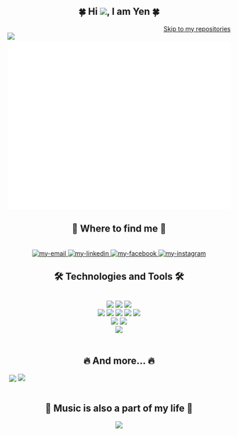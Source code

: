 <div id="about-me">
    <h2 align="center">🍀 Hi <img src="https://media.giphy.com/media/hvRJCLFzcasrR4ia7z/giphy.gif" width="40">, I am Yen 🍀</h2>
    <div align="end">    
        <a href="#repos"> Skip to my repositories </a>
    </div>
    <div id="header" align="start" float="left">
        <img src="https://cdn.dribbble.com/users/1047273/screenshots/6515762/01-pinssm.gif" width="400"/>
        <a href="#" target="_blank">
            <img src="svg/aboutme.svg" alt="about-me"/>
        </a>
    </div>

</div>

<div id="contact">
    <h2 align="center">🌸 Where to find me 🌸</h2>
    <br>
    <div align="center">
        <a href="mailto:nguyenyen281099@gmail.com" target="top">
            <img src="https://img.icons8.com/bubbles/100/000000/apple-mail.png" alt="my-email" />
        </a>
        <a href="https://www.linkedin.com/in/yen-nguyen-aabb61119/" target="blank">
            <img src="https://img.icons8.com/bubbles/100/000000/linkedin.png" alt="my-linkedin" />
        </a>
        <a href="https://www.facebook.com/yen.ng.5815/" target="blank">
            <img src="https://img.icons8.com/bubbles/100/000000/facebook-new.png" alt="my-facebook" />
        </a>
        <a href="https://www.instagram.com/yen.ng.5815/" target="blank">
            <img src="https://img.icons8.com/bubbles/100/000000/instagram.png" alt="my-instagram" />
        </a>
    </div>
</div>

<div id="skills">
    <h2 align="center">🛠 Technologies and Tools 🛠</h2>
    <br>
    <div align="center">
        <img src="https://img.icons8.com/dusk/84/000000/java-coffee-cup-logo.png"/>
        <img src="https://img.icons8.com/dusk/84/000000/javascript.png"/>
        <img src="https://img.icons8.com/dusk/84/000000/python.png"/>
    </div>
    <div align="center">
        <img src="https://img.icons8.com/color/84/000000/spring-logo.png"/>
        <img src="https://img.icons8.com/color/84/000000/nodejs.png"/>        
        <img src="https://img.icons8.com/bubbles/84/000000/react.png"/>    
        <img src="https://img.icons8.com/dusk/84/000000/html-5.png"/>
        <img src="https://img.icons8.com/dusk/84/000000/css3.png"/>
    </div>
    <div align="center">
        <img src="https://img.icons8.com/color/84/000000/mongodb.png"/>
        <img src="https://img.icons8.com/stickers/84/000000/mysql.png"/>
    </div>
    <div align="center">
        <img src="https://img.icons8.com/color/84/000000/git.png"/>
    </div>
    <br>

</div>

<div id="stats">
    <h2 align="center">🔥 And more... 🔥</h2>
    <div align="center">
        <a href="#">
            <img width="343" align="center" src="https://github-readme-stats.vercel.app/api/top-langs/?username=neyney2810&title_color=61dafb&text_color=ffffff&icon_color=61dafb&bg_color=20232a&langs_count=8&layout=compact&border_color=61dafb&hide_border=true" />
        </a>
        <a href="#">
            <img align="right" width="480" height="" src="https://github-readme-stats.vercel.app/api?username=neyney2810&show_icons=true&theme=react&border_color=61dafb&hide_border=true" />
        </a>
    </div>
</div>
<br>
<div id="music" align="center">
    <h2 align="center">🎵 Music is also a part of my life 🎵</h2>
    <a href="#" title="Trungquandev">
        <img width="315" src="https://spotify-recently-played-readme.vercel.app/api?user=31yiipa2uhr2jkcnuugjc3sw74yq&count=3"/>
    </a>
</div>

<div id="repos"></div>
